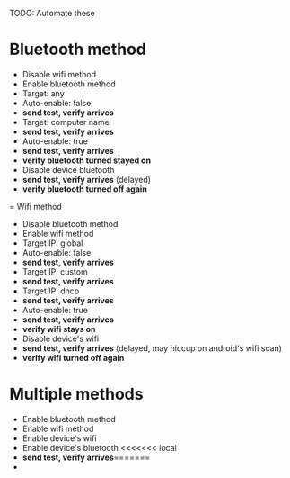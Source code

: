 TODO: Automate these

# Bluetooth method #

  * Disable wifi method
  * Enable bluetooth method
  * Target: any
  * Auto-enable: false
  * **send test, verify arrives**
  * Target: computer name
  * **send test, verify arrives**
  * Auto-enable: true
  * **send test, verify arrives**
  * **verify bluetooth turned stayed on**
  * Disable device bluetooth
  * **send test, verify arrives** (delayed)
  * **verify bluetooth turned off again**

= Wifi method

  * Disable bluetooth method
  * Enable wifi method
  * Target IP: global
  * Auto-enable: false
  * **send test, verify arrives**
  * Target IP: custom
  * **send test, verify arrives**
  * Target IP: dhcp
  * **send test, verify arrives**
  * Auto-enable: true
  * **send test, verify arrives**
  * **verify wifi stays on**
  * Disable device's wifi
  * **send test, verify arrives** (delayed, may hiccup on android's wifi scan)
  * **verify wifi turned off again**

# Multiple methods #

  * Enable bluetooth method
  * Enable wifi method
  * Enable device's wifi
  * Enable device's bluetooth
<<<<<<< local
  * **send test, verify arrives**=======
  * 